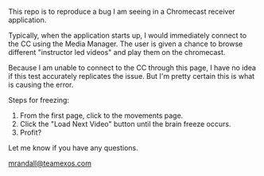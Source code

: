 This repo is to reproduce a bug I am seeing in a Chromecast receiver application.

Typically, when the application starts up, I would immediately connect to the CC using
the Media Manager. The user is given a chance to browse different "instructor led videos"
and play them on the chromecast.

Because I am unable to connect to the CC through this page, I have no idea if this test
accurately replicates the issue. But I'm pretty certain this is what is causing the error.

Steps for freezing:

1. From the first page, click to the movements page.
2. Click the "Load Next Video" button until the brain freeze occurs.
3. Profit?

Let me know if you have any questions.

mrandall@teamexos.com